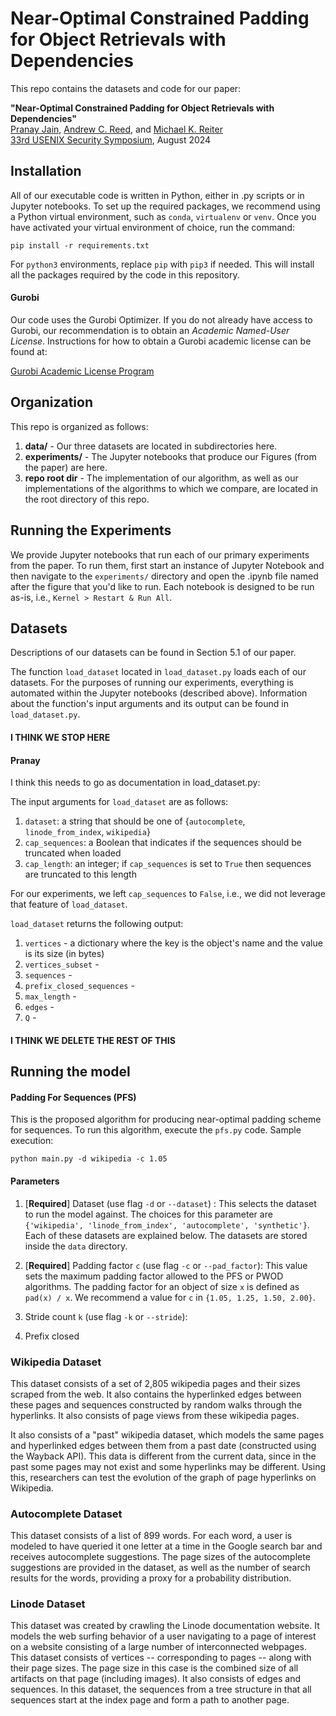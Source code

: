 # Near-Optimal Constrained Padding for Object Retrievals with Dependencies

This repo contains the datasets and code for our paper:

__"Near-Optimal Constrained Padding for Object Retrievals with Dependencies"__  
[Pranay Jain](https://www.linkedin.com/in/pranayjain1), [Andrew C. Reed](https://andrewreed.io), and [Michael K. Reiter](https://reitermk.github.io)  
[33rd USENIX Security Symposium](https://www.usenix.org/conference/usenixsecurity24), August 2024

## Installation

All of our executable code is written in Python, either in .py scripts or in Jupyter notebooks. To set up the required packages, we recommend using a Python virtual environment, such as `conda`, `virtualenv` or `venv`. Once you have activated your virtual environment of choice, run the command:
```
pip install -r requirements.txt
```

For `python3` environments, replace `pip` with `pip3` if needed. This will install all the packages required by the code in this repository.

#### Gurobi

Our code uses the Gurobi Optimizer. If you do not already have access to Gurobi, our recommendation is to obtain an _Academic Named-User License_. Instructions for how to obtain a Gurobi academic license can be found at:

[Gurobi Academic License Program](https://www.gurobi.com/academia/academic-program-and-licenses)

## Organization

This repo is organized as follows:
1. **data/** - Our three datasets are located in subdirectories here.
2. **experiments/** - The Jupyter notebooks that produce our Figures (from the paper) are here.
3. **repo root dir** - The implementation of our algorithm, as well as our implementations of the algorithms to which we compare, are located in the root directory of this repo.

## Running the Experiments

We provide Jupyter notebooks that run each of our primary experiments from the paper. To run them, first start an instance of Jupyter Notebook and then navigate to the `experiments/` directory and open the .ipynb file named after the figure that you'd like to run. Each notebook is designed to be run as-is, i.e., `Kernel > Restart & Run All`.

## Datasets

Descriptions of our datasets can be found in Section 5.1 of our paper.

The function `load_dataset` located in `load_dataset.py` loads each of our datasets. For the purposes of running our experiments, everything is automated within the Jupyter notebooks (described above). Information about the function's input arguments and its output can be found in `load_dataset.py`.

#### I THINK WE STOP HERE

#### Pranay
I think this needs to go as documentation in load_dataset.py:

The input arguments for `load_dataset` are as follows:
1. `dataset`: a string that should be one of {`autocomplete`, `linode_from_index`, `wikipedia`}
2. `cap_sequences`: a Boolean that indicates if the sequences should be truncated when loaded
3. `cap_length`: an integer; if `cap_sequences` is set to `True` then sequences are truncated to this length

For our experiments, we left `cap_sequences` to `False`, i.e., we did not leverage that feature of `load_dataset`.

`load_dataset` returns the following output:
1. `vertices` - a dictionary where the key is the object's name and the value is its size (in bytes)
2. `vertices_subset` -
3. `sequences` - 
4. `prefix_closed_sequences` - 
5. `max_length` - 
6. `edges` - 
7. `Q` - 

#### I THINK WE DELETE THE REST OF THIS

## Running the model

#### Padding For Sequences (PFS)

This is the proposed algorithm for producing near-optimal padding scheme for sequences. To run this algorithm, execute the `pfs.py` code. Sample execution:

```
python main.py -d wikipedia -c 1.05
```

#### Parameters

1. [**Required**] Dataset (use flag `-d` or `--dataset`) : This selects the dataset to run the model against. The choices for this parameter are `{'wikipedia', 'linode_from_index', 'autocomplete', 'synthetic'}`. Each of these datasets are explained below. The datasets are stored inside the `data` directory.

2. [**Required**] Padding factor `c` (use flag `-c` or `--pad_factor`): This value sets the maximum padding factor allowed to the PFS or PWOD algorithms. The padding factor for an object of size `x` is defined as `pad(x) / x`. We recommend a value for `c` in `{1.05, 1.25, 1.50, 2.00}`.

3. Stride count `k` (use flag `-k` or `--stride`):

4. Prefix closed 


### Wikipedia Dataset

This dataset consists of a set of 2,805 wikipedia pages and their sizes scraped from the web. It also contains the hyperlinked edges between these pages and sequences constructed by random walks through the hyperlinks. It also consists of page views from these wikipedia pages.

It also consists of a "past" wikipedia dataset, which models the same pages and hyperlinked edges between them from a past date (constructed using the Wayback API). This data is different from the current data, since in the past some pages may not exist and some hyperlinks may be different. Using this, researchers can test the evolution of the graph of page hyperlinks on Wikipedia.

### Autocomplete Dataset

This dataset consists of a list of 899 words. For each word, a user is modeled to have queried it one letter at a time in the Google search bar and receives autocomplete suggestions. The page sizes of the autocomplete suggestions are provided in the dataset, as well as the number of search results for the words, providing a proxy for a probability distribution.

### Linode Dataset

This dataset was created by crawling the Linode documentation website. It models the web surfing behavior of a user navigating to a page of interest on a website consisting of a large number of interconnected webpages. This dataset consists of vertices -- corresponding to pages -- along with their page sizes. The page size in this case is the combined size of all artifacts on that page (including images). It also consists of edges and sequences. In this dataset, the sequences from a tree structure in that all sequences start at the index page and form a path to another page.


